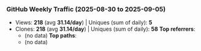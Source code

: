 ### GitHub Weekly Traffic (2025-08-30 to 2025-09-05)
- Views: **218** (avg **31.14/day**)  |  Uniques (sum of daily): **5**
- Clones: **218** (avg **31.14/day**)  |  Uniques (sum of daily): **58**
**Top referrers**:
  - (no data)
**Top paths**:
  - (no data)
